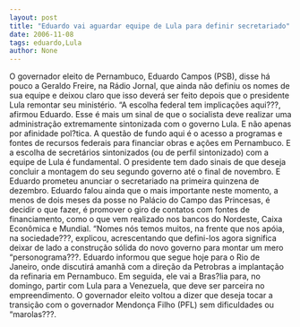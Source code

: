 ```yaml
---
layout: post
title: "Eduardo vai aguardar equipe de Lula para definir secretariado"
date: 2006-11-08
tags: eduardo,Lula
author: None
---
```

O governador eleito de Pernambuco, Eduardo Campos (PSB), disse há pouco a Geraldo Freire, na Rádio Jornal, que ainda não definiu os nomes de sua equipe e deixou claro que isso deverá ser feito depois que o presidente Lula remontar seu ministério.
“A escolha federal tem implicações aqui???, afirmou Eduardo.
Esse é mais um sinal de que o socialista deve realizar uma administração extremamente sintonizada com o governo Lula. E não apenas por afinidade pol?tica.
A questão de fundo aqui é o acesso a programas e fontes de recursos federais para financiar obras e ações em Pernambuco. E a escolha de secretários sintonizados (ou de perfil sintonizado) com a equipe de Lula é fundamental.
O presidente tem dado sinais de que deseja concluir a montagem do seu segundo governo até o final de novembro. E Eduardo prometeu anunciar o secretariado na primeira quinzena de dezembro.
Eduardo falou ainda que o mais importante neste momento, a menos de dois meses da posse no Palácio do Campo das Princesas, é decidir o que fazer, é promover o giro de contatos com fontes de financiamento, como o que vem realizado nos bancos do Nordeste, Caixa Econômica e Mundial.
“Nomes nós temos muitos, na frente que nos apóia, na sociedade???, explicou, acrescentando que defini-los agora significa deixar de lado a construção sólida do novo governo para montar um mero “personograma???.
Eduardo informou que segue hoje para o Rio de Janeiro, onde discutirá amanhã com a direção da Petrobras a implantação da refinaria em Pernambuco. Em seguida, ele vai a Bras?lia para, no domingo, partir com Lula para a Venezuela, que deve ser parceira no empreendimento.
O governador eleito voltou a dizer que deseja tocar a transição com o governador Mendonça Filho (PFL) sem dificuldades ou “marolas???. 